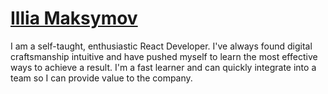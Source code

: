 # [Illia Maksymov](https://maksymov.me/)

I am a self-taught, enthusiastic React Developer. I've always found digital craftsmanship intuitive and have pushed myself to learn the most effective ways to achieve a result. I'm a fast learner and can quickly integrate into a team so I can provide value to the company.
